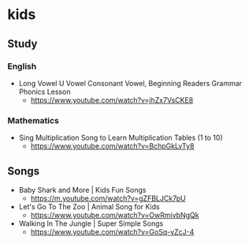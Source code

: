 # kids
## Study
### English
* Long Vowel U Vowel Consonant Vowel, Beginning Readers Grammar Phonics Lesson
  * https://www.youtube.com/watch?v=jhZx7VsCKE8

### Mathematics
* Sing Multiplication Song to Learn Multiplication Tables (1 to 10)
  * https://www.youtube.com/watch?v=BchpGkLvTy8

## Songs
* Baby Shark and More | Kids Fun Songs
  * https://m.youtube.com/watch?v=gZFBLJCk7pU
* Let's Go To The Zoo | Animal Song for Kids
  * https://www.youtube.com/watch?v=OwRmivbNgQk
* Walking In The Jungle | Super Simple Songs
  * https://www.youtube.com/watch?v=GoSq-yZcJ-4
